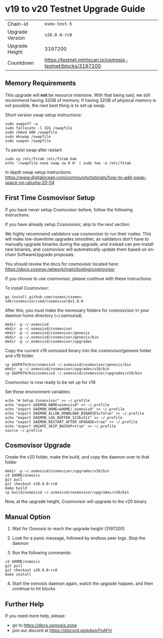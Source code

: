 # v19 to v20 Testnet Upgrade Guide

|                 |                                                              |
|-----------------|--------------------------------------------------------------|
| Chain-id        | `osmo-test-5`                                                |
| Upgrade Version | `v20.0.0-rc0`                                                |
| Upgrade Height  | 3197200                                                      |
| Countdown       | <https://testnet.mintscan.io/osmosis-testnet/blocks/3197200> |

## Memory Requirements

This upgrade will **not** be resource intensive. With that being said, we still recommend having 32GB of memory. If having 32GB of physical memory is not possible, the next best thing is to set up swap.

Short version swap setup instructions:

``` {.sh}
sudo swapoff -a
sudo fallocate -l 32G /swapfile
sudo chmod 600 /swapfile
sudo mkswap /swapfile
sudo swapon /swapfile
```

To persist swap after restart:

``` {.sh}
sudo cp /etc/fstab /etc/fstab.bak
echo '/swapfile none swap sw 0 0' | sudo tee -a /etc/fstab
```

In depth swap setup instructions:
<https://www.digitalocean.com/community/tutorials/how-to-add-swap-space-on-ubuntu-20-04>

## First Time Cosmovisor Setup

If you have never setup Cosmovisor before, follow the following instructions.

If you have already setup Cosmovisor, skip to the next section.

We highly recommend validators use cosmovisor to run their nodes. This
will make low-downtime upgrades smoother, as validators don't have to
manually upgrade binaries during the upgrade, and instead can
pre-install new binaries, and cosmovisor will automatically update them
based on on-chain SoftwareUpgrade proposals.

You should review the docs for cosmovisor located here:
<https://docs.cosmos.network/main/tooling/cosmovisor>

If you choose to use cosmovisor, please continue with these
instructions:

To install Cosmovisor:

``` {.sh}
go install github.com/cosmos/cosmos-sdk/cosmovisor/cmd/cosmovisor@v1.0.0
```

After this, you must make the necessary folders for cosmosvisor in your
daemon home directory (\~/.osmosisd).

``` {.sh}
mkdir -p ~/.osmosisd
mkdir -p ~/.osmosisd/cosmovisor
mkdir -p ~/.osmosisd/cosmovisor/genesis
mkdir -p ~/.osmosisd/cosmovisor/genesis/bin
mkdir -p ~/.osmosisd/cosmovisor/upgrades
```

Copy the current v19 osmosisd binary into the
cosmovisor/genesis folder and v19 folder.

```{.sh}
cp $GOPATH/bin/osmosisd ~/.osmosisd/cosmovisor/genesis/bin
mkdir -p ~/.osmosisd/cosmovisor/upgrades/v19/bin
cp $GOPATH/bin/osmosisd ~/.osmosisd/cosmovisor/upgrades/v19/bin
```

Cosmovisor is now ready to be set up for v19.

Set these environment variables:

```{.sh}
echo "# Setup Cosmovisor" >> ~/.profile
echo "export DAEMON_NAME=osmosisd" >> ~/.profile
echo "export DAEMON_HOME=$HOME/.osmosisd" >> ~/.profile
echo "export DAEMON_ALLOW_DOWNLOAD_BINARIES=false" >> ~/.profile
echo "export DAEMON_LOG_BUFFER_SIZE=512" >> ~/.profile
echo "export DAEMON_RESTART_AFTER_UPGRADE=true" >> ~/.profile
echo "export UNSAFE_SKIP_BACKUP=true" >> ~/.profile
source ~/.profile
```

## Cosmovisor Upgrade

Create the v20 folder, make the build, and copy the daemon over to that folder

```{.sh}
mkdir -p ~/.osmosisd/cosmovisor/upgrades/v20/bin
cd $HOME/osmosis
git pull
git checkout v20.0.0-rc0
make build
cp build/osmosisd ~/.osmosisd/cosmovisor/upgrades/v20/bin
```

Now, at the upgrade height, Cosmovisor will upgrade to the v20 binary

## Manual Option

1. Wait for Osmosis to reach the upgrade height (3197200)

2. Look for a panic message, followed by endless peer logs. Stop the daemon

3. Run the following commands:

```{.sh}
cd $HOME/osmosis
git pull
git checkout v20.0.0-rc0
make install
```

4. Start the osmosis daemon again, watch the upgrade happen, and then continue to hit blocks

## Further Help

If you need more help, please:
- go to <https://docs.osmosis.zone> 
- join our discord at <https://discord.gg/pAxjcFnAFH>.
